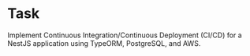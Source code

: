 # Task
Implement Continuous  Integration/Continuous Deployment (CI/CD) for a  NestJS application using TypeORM,  PostgreSQL, and AWS.
